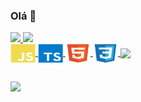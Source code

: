 ### Olá 👋

 <div>
  <a href="https://github.com/rodrigoDev96">
  <img height="180em" src="https://github-readme-stats.vercel.app/api?username=rodrigoDev96&show_icons=true&theme=dark&include_all_commits=true&count_private=true"/>
  <img height="180em" src="https://github-readme-stats.vercel.app/api/top-langs/?username=rodrigoDev96&layout=compact&langs_count=16&theme=dark"/>
</div>
<div >
  <img align="center" height="30" width="40" src="https://raw.githubusercontent.com/devicons/devicon/master/icons/javascript/javascript-plain.svg">
  <img align="center" height="30" width="40" src="https://raw.githubusercontent.com/devicons/devicon/master/icons/typescript/typescript-plain.svg">
  <img align="center" height="30" width="40" src="https://raw.githubusercontent.com/devicons/devicon/master/icons/html5/html5-original.svg">
  <img align="center"  height="30" width="40" src="https://raw.githubusercontent.com/devicons/devicon/master/icons/css3/css3-original.svg">
  <img  align="center"  height="30" src="https://cdn.jsdelivr.net/gh/devicons/devicon@latest/icons/java/java-original.svg" />
</div>
  
  ##
 
<div> 
  <a href="https://www.linkedin.com/in/rodrigo-barbosa-78b456b1/" target="_blank"><img src="https://img.shields.io/badge/-LinkedIn-%230077B5?style=for-the-badge&logo=linkedin&logoColor=white" target="_blank"></a> 
</div>
